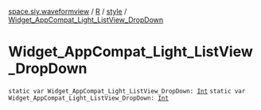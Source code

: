 [space.siy.waveformview](../../index.md) / [R](../index.md) / [style](index.md) / [Widget_AppCompat_Light_ListView_DropDown](./-widget_-app-compat_-light_-list-view_-drop-down.md)

# Widget_AppCompat_Light_ListView_DropDown

`static var Widget_AppCompat_Light_ListView_DropDown: `[`Int`](https://kotlinlang.org/api/latest/jvm/stdlib/kotlin/-int/index.html)
`static var Widget_AppCompat_Light_ListView_DropDown: `[`Int`](https://kotlinlang.org/api/latest/jvm/stdlib/kotlin/-int/index.html)